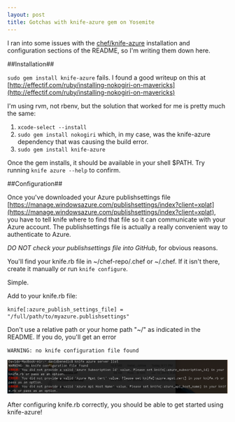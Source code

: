 ```yaml
---
layout: post
title: Gotchas with knife-azure gem on Yosemite
---
```


I ran into some issues with the [chef/knife-azure](https://github.com/chef/knife-azure) installation and configuration sections of the README, so I'm writing them down here.

##Installation##

`sudo gem install knife-azure` fails. I found a good writeup on this at [http://effectif.com/ruby/installing-nokogiri-on-mavericks](http://effectif.com/ruby/installing-nokogiri-on-mavericks)

I'm using rvm, not rbenv, but the solution that worked for me is pretty much the same:

1. `xcode-select --install`
2. `sudo gem install nokogiri` which, in my case, was the knife-azure dependency that was causing the build error.
3. `sudo gem install knife-azure`

Once the gem installs, it should be available in your shell $PATH. Try running `knife azure --help` to confirm.

##Configuration##

Once you've downloaded your Azure publishsettings file [https://manage.windowsazure.com/publishsettings/index?client=xplat](https://manage.windowsazure.com/publishsettings/index?client=xplat), you have to tell knife where to find that file so it can communicate with your Azure account. The publishsettings file is actually a really convenient way to authenticate to Azure.

*DO NOT check your publishsettings file into GitHub*, for obvious reasons.

You'll find your knife.rb file in ~/chef-repo/.chef or ~/.chef. If it isn't there, create it manually or run `knife configure`.

Simple.

Add to your knife.rb file:

```
knife[:azure_publish_settings_file] = "/full/path/to/myazure.publishsettings"
```

Don't use a relative path or your home path "~/" as indicated in the README. If you do, you'll get an error

```
WARNING: no knife configuration file found
```

![](https://raw.githubusercontent.com/daveyb/daveyb.github.io/master/images/knife-azure-error.png)

After configuring knife.rb correctly, you should be able to get started using knife-azure!
